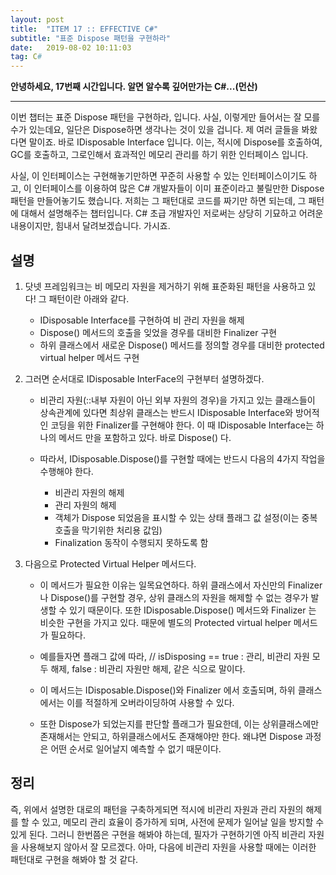 ```yaml
---
layout: post
title:  "ITEM 17 :: EFFECTIVE C#"
subtitle: "표준 Dispose 패턴을 구현하라"
date:   2019-08-02 10:11:03
tag: C#
---
```


**안녕하세요, 17번째 시간입니다. 알면 알수록 깊어만가는 C#...(먼산)**

___

이번 챕터는 표준 Dispose 패턴을 구현하라, 입니다.
사실, 이렇게만 들어서는 잘 모를 수가 있는데요, 일단은 Dispose하면 생각나는 것이 있을 겁니다. 제 여러 글들을 봐왔다면 말이죠.
바로 IDisposable Interface 입니다.
이는, 적시에 Dispose를 호출하여, GC를 호출하고, 그로인해서 효과적인 메모리 관리를 하기 위한 인터페이스 입니다.

사실, 이 인터페이스는 구현해놓기만하면 꾸준히 사용할 수 있는 인터페이스이기도 하고, 이 인터페이스를 이용하여 많은 C# 개발자들이 이미 표준이라고 불릴만한 Dispose 패턴을 만들어놓기도 했습니다.
저희는 그 패턴대로 코드를 짜기만 하면 되는데, 그 패턴에 대해서 설명해주는 챕터입니다.
C# 초급 개발자인 저로써는 상당히 기묘하고 어려운 내용이지만, 힘내서 달려보겠습니다. 가시죠.

## 설명

1. 닷넷 프레임워크는 비 메모리 자원을 제거하기 위해 표준화된 패턴을 사용하고 있다! 그 패턴이란 아래와 같다.
	- IDisposable Interface를 구현하여 비 관리 자원을 해제
	- Dispose() 메서드의 호출을 잊었을 경우를 대비한 Finalizer 구현
	- 하위 클래스에서 새로운 Dispose() 메서드를 정의할 경우를 대비한 protected virtual helper 메서드 구현

2. 그러면 순서대로 IDisposable InterFace의 구현부터 설명하겠다.
	
	- 비관리 자원(::내부 자원이 아닌 외부 자원의 경우)을 가지고 있는 클래스들이 상속관계에 있다면 최상위 클래스는 반드시 IDisposable Interface와 방어적인 코딩을 위한 Finalizer를 구현해야 한다. 이 때 IDisposable Interface는 하나의 메서드 만을 포함하고 있다. 바로 Dispose() 다.

	- 따라서, IDisposable.Dispose()를 구현할 때에는 반드시 다음의 4가지 작업을 수행해야 한다.

		- 비관리 자원의 해제
		- 관리 자원의 해제
		- 객체가 Dispose 되었음을 표시할 수 있는 상태 플래그 값 설정(이는 중복 호출을 막기위한 처리용 값임)
		- Finalization 동작이 수행되지 못하도록 함

3. 다음으로 Protected Virtual Helper 메서드다. 

	- 이 메서드가 필요한 이유는 일목요연하다. 하위 클래스에서 자신만의 Finalizer나 Dispose()를 구현할 경우, 상위 클래스의 자원을 해제할 수 없는 경우가 발생할 수 있기 때문이다. 또한 IDisposable.Dispose() 메서드와 Finalizer 는 비슷한 구현을 가지고 있다. 때문에 별도의 Protected virtual helper 메서드가 필요하다.
 	- 예를들자면 플래그 값에 따라, // isDisposing == true : 관리, 비관리 자원 모두 해제, false  : 비관리 자원만 해제, 같은 식으로 말이다.
 	- 이 메서드는 IDisposable.Dispose()와 Finalizer 에서 호출되며, 하위 클래스에서는 이를 적절하게 오버라이딩하여 사용할 수 있다.

 	- 또한 Dispose가 되었는지를 판단할 플래그가 필요한데, 이는 상위클래스에만 존재해서는 안되고, 하위클래스에서도 존재해야만 한다. 왜냐면 Dispose 과정은 어떤 순서로 일어날지 예측할 수 없기 때문이다.




## 정리

즉, 위에서 설명한 대로의 패턴을 구축하게되면 적시에 비관리 자원과 관리 자원의 해제를 할 수 있고, 메모리 관리 효율이 증가하게 되며, 사전에 문제가 일어날 일을 방지할 수 있게 된다. 그러니 한번쯤은 구현을 해봐야 하는데, 필자가 구현하기엔 아직 비관리 자원을 사용해보지 않아서 잘 모르겠다. 아마, 다음에 비관리 자원을 사용할 때에는 이러한 패턴대로 구현을 해봐야 할 것 같다.

















